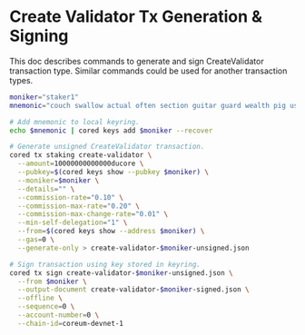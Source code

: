 # Create Validator Tx Generation & Signing

This doc describes commands to generate and sign CreateValidator transaction type.
Similar commands could be used for another transaction types.

```bash
moniker="staker1"
mnemonic="couch swallow actual often section guitar guard wealth pig usual used provide token symptom hip novel live panel insect left moon faith argue awake"

# Add mnemonic to local keyring.
echo $mnemonic | cored keys add $moniker --recover

# Generate unsigned CreateValidator transaction.
cored tx staking create-validator \
  --amount=10000000000000ducore \
  --pubkey=$(cored keys show --pubkey $moniker) \
  --moniker=$moniker \
  --details="" \
  --commission-rate="0.10" \
  --commission-max-rate="0.20" \
  --commission-max-change-rate="0.01" \
  --min-self-delegation="1" \
  --from=$(cored keys show --address $moniker) \
  --gas=0 \
  --generate-only > create-validator-$moniker-unsigned.json

# Sign transaction using key stored in keyring.
cored tx sign create-validator-$moniker-unsigned.json \
  --from $moniker \
  --output-document create-validator-$moniker-signed.json \
  --offline \
  --sequence=0 \
  --account-number=0 \
  --chain-id=coreum-devnet-1
```
